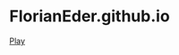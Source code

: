 # FlorianEder.github.io
<div>
    <a href="https://florianeder.github.io" target="_blank">Play</button>
</div>
